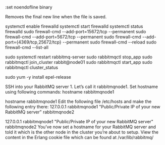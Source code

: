 :set noendofline binary

Removes the final new line when the file is saved.

systemctl enable firewalld
systemctl start firewalld
systemctl status firewalld
sudo firewall-cmd --add-port=15672/tcp --permanent
sudo firewall-cmd --add-port=5672/tcp --permanent
sudo firewall-cmd --add-port={4369/tcp,25672/tcp} --permanent
sudo firewall-cmd --reload
sudo firewall-cmd --list-all

sudo systemctl restart rabbitmq-server
sudo rabbitmqctl stop_app
sudo rabbitmqctl join_cluster rabbit@node01
sudo rabbitmqctl start_app
sudo rabbitmqctl cluster_status



sudo yum -y install epel-release

SSH into your RabbitMQ server 1. Let’s call it rabbitmqnode1.
Set hostname using following commands:
hostname rabbitmqnode1

hostname rabbitmqnode1
Edit the following file /etc/hosts and make the following entry there:
127.0.0.1 rabbitmqnode1
"Public/Private IP of your new RabbitMQ server" rabbitmqnode2


127.0.0.1 rabbitmqnode1
"Public/Private IP of your new RabbitMQ server" rabbitmqnode2
You’ve now set a hostname for your RabbitMQ server and told it which is the other node in the cluster you’re about to setup.
View the content in the Erlang cookie file which can be found at /var/lib/rabbitmq/ 

